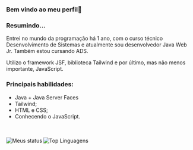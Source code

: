 ### Bem vindo ao meu perfil👋

<h3>Resumindo...</h3>
<p>Entrei no mundo da programação há 1 ano, com o curso técnico Desenvolvimento de Sistemas e atualmente sou desenvolvedor Java Web Jr. Também estou cursando ADS.</p>
<p>Utilizo o framework JSF, biblioteca Tailwind e por último, mas não menos importante, JavaScript.</p>

<h3>Principais habilidades:</h3>
<ul>
  <li>Java + Java Server Faces</li>
  <li>Tailwind;</li>
  <li>HTML e CSS;</li>
  <li>Conhecendo o JavaScript.</li>
</ul>

<br />
<br />
<img alt="Meus status" align="Left" witdth="47%" src="https://github-readme-stats.vercel.app/api?username=MaikRibeiro&theme=cobalt"/>
<img alt="Top Linguagens" align="Left" witdth="47%" src="https://github-readme-stats.vercel.app/api/top-langs/?username=MaikRibeiro&layout=compact&theme=cobalt"/>
